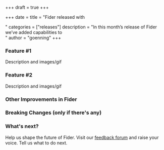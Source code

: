 +++
draft = true
+++

+++
date = <date>
title = "Fider <version> released with <main features>"
categories = ["releases"]
description = "In this month’s release of Fider we’ve added capabilities to <main benefits>"
author = "goenning"
+++

### Feature #1

Description and images/gif

### Feature #2

Description and images/gif

### Other Improvements in Fider <version>

### Breaking Changes (only if there's any)

### What's next?

Help us shape the future of Fider. Visit our [feedback forum](https://feedback.fider.io/) and raise your voice. Tell us what to do next.